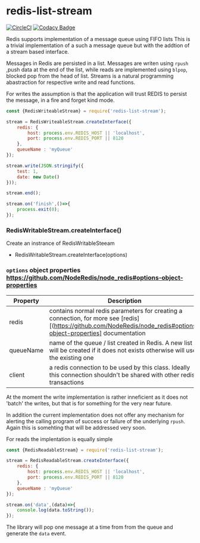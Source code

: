 # redis-list-stream
[![CircleCI](https://circleci.com/gh/nickfloros/redis-list-stream.svg?style=svg)](https://circleci.com/gh/nickfloros/redis-list-stream) [![Codacy Badge](https://api.codacy.com/project/badge/Grade/cf9630a2c0014fce8d5e63a0807d9738)](https://www.codacy.com/app/nickfloros/redis-list-stream?utm_source=github.com&amp;utm_medium=referral&amp;utm_content=nickfloros/redis-stream-list&amp;utm_campaign=Badge_Grade)

Redis supports implementation of a message queue using FIFO lists 
This is a trivial implementation of a such a message queue but with the addtion of a stream based interface. 

Messages in Redis are persisted in a list. Messages are writen using ```rpush``` ,push data at the end of the list, while reads are implemented using ```blpop```, blocked pop from the head of list. Streams is a natural programming abastraction for respective write and read functions. 

For writes the assumption is that the application will trust REDIS to persist the message, in a fire and forget kind mode. 

```javascript
const {RedisWriteableStream} = require('redis-list-stream');

stream = RedisWriteableStream.createInterface({
	redis: {
		host: process.env.REDIS_HOST || 'localhost',
		port: process.env.REDIS_PORT || 8120
	},
	queueName : 'myQueue'
});

stream.write(JSON.stringify({
	test: 1,
	date: new Date()
}));

stream.end();

stream.on('finish',()=>{
	process.exit(0);
});

````
### RedisWritableStream.createInterface()
Create an instrance of RedisWritableSteeam

* RedisWritableStream.createInterface(options)

### `options` object properties https://github.com/NodeRedis/node_redis#options-object-properties
| Property  | Description |
| ----------|-------------|
|redis      | contains normal redis parameters for creating a connection, for more see [redis][(https://github.com/NodeRedis/node_redis#options-object-properties] documentation |
|queueName  | name of the queue / list created in Redis. A new list will be created if it does not exists otherwise will use the existing one |
|client     | a redis connection to be used by this class. Ideally this connection shouldn't be shared with other redis transactions |

At the moment the write implementation is rather inneficient as it does not 'batch' the writes, but that is for something for the very near future.

In addition the current implementation does not offer any mechanism for alerting the calling program of success or failure of the underlying ```rpush```. Again this is somehting that will be addressed very soon.

For reads the implentation is equally simple
```javascript
const {RedisReadableStream} = require('redis-list-stream');

stream = RedisReadableStream.createInterface({
	redis: {
		host: process.env.REDIS_HOST || 'localhost',
		port: process.env.REDIS_PORT || 8120
	},
	queueName : 'myQueue'
});

stream.on('data',(data)=>{
	console.log(data.toString());
});

```
The library will pop one message at a time from from the queue and generate the ```data``` event.


